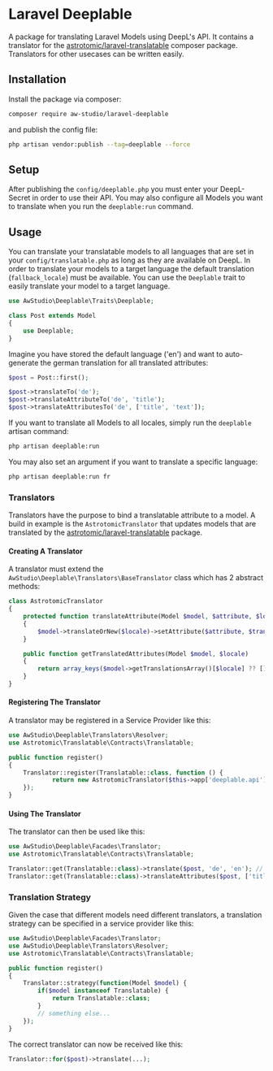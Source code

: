 # Laravel Deeplable

A package for translating Laravel Models using DeepL's API. It contains a translator for the [astrotomic/laravel-translatable](https://github.com/Astrotomic/laravel-translatable) composer package. Translators for other usecases can be written easily.

## Installation

Install the package via composer:

```bash
composer require aw-studio/laravel-deeplable
```

and publish the config file:

```bash
php artisan vendor:publish --tag=deeplable --force
```

## Setup

After publishing the `config/deeplable.php` you must enter your DeepL-Secret in order to use their API.
You may also configure all Models you want to translate when you run the `deeplable:run` command.

## Usage

You can translate your translatable models to all languages that are set in your `config/translatable.php` as long as they are available on DeepL. In order to translate your models to a target language the default translation (`fallback_locale`) must be available. You can use the `Deeplable` trait to easily translate your model to a target language.

```php
use AwStudio\Deeplable\Traits\Deeplable;

class Post extends Model
{
    use Deeplable;
}
```

Imagine you have stored the default language ('en') and want to auto-generate the german translation for all translated attributes:

```php
$post = Post::first();

$post->translateTo('de');
$post->translateAttributeTo('de', 'title');
$post->translateAttributesTo('de', ['title', 'text']);
```

If you want to translate all Models to all locales, simply run the `deeplable` artisan command:

```bash
php artisan deeplable:run
```

You may also set an argument if you want to translate a specific language:

```bash
php artisan deeplable:run fr
```

### Translators

Translators have the purpose to bind a translatable attribute to a model. A build in example is the `AstrotomicTranslator` that updates models that are translated by the [astrotomic/laravel-translatable](https://github.com/Astrotomic/laravel-translatable) package.

#### Creating A Translator

A translator must extend the `AwStudio\Deeplable\Translators\BaseTranslator` class which has 2 abstract methods:

```php
class AstrotomicTranslator
{
    protected function translateAttribute(Model $model, $attribute, $locale, $translation)
    {
        $model->translateOrNew($locale)->setAttribute($attribute, $translation);
    }

    public function getTranslatedAttributes(Model $model, $locale)
    {
        return array_keys($model->getTranslationsArray()[$locale] ?? []);
    }
}
```

#### Registering The Translator

A translator may be registered in a Service Provider like this:

```php
use AwStudio\Deeplable\Translators\Resolver;
use Astrotomic\Translatable\Contracts\Translatable;

public function register()
{
    Translator::register(Translatable::class, function () {
            return new AstrotomicTranslator($this->app['deeplable.api']);
    });
}
```

#### Using The Translator

The translator can then be used like this:

```php
use AwStudio\Deeplable\Facades\Translator;
use Astrotomic\Translatable\Contracts\Translatable;

Translator::get(Translatable::class)->translate($post, 'de', 'en'); // Translates the whole model from en to de
Translator::get(Translatable::class)->translateAttributes($post, ['title', 'text'], 'de', 'en'); // Translates attributes title and text from en to de
```

### Translation Strategy

Given the case that different models need different translators, a translation strategy can be specified in a service provider like this:

```php
use AwStudio\Deeplable\Facades\Translator;
use AwStudio\Deeplable\Translators\Resolver;
use Astrotomic\Translatable\Contracts\Translatable;

public function register()
{
    Translator::strategy(function(Model $model) {
        if($model instanceof Translatable) {
            return Translatable::class;
        }
        // something else...
    });
}
```

The correct translator can now be received like this:

```php
Translator::for($post)->translate(...);
```
